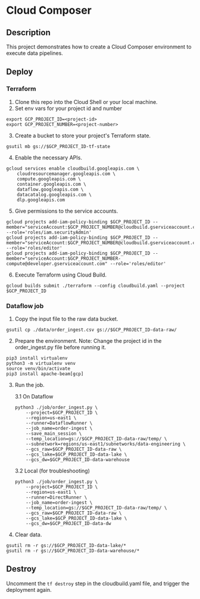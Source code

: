 # Cloud Composer

## Description

This project demonstrates how to create a Cloud Composer environment to execute data pipelines.

## Deploy

### Terraform
1. Clone this repo into the Cloud Shell or your local machine.
2. Set env vars for your project id and number
```
export GCP_PROJECT_ID=<project-id>
export GCP_PROJECT_NUMBER=<project-number>
```

3. Create a bucket to store your project's Terraform state. 
```
gsutil mb gs://$GCP_PROJECT_ID-tf-state
```

4. Enable the necessary APIs.
```
gcloud services enable cloudbuild.googleapis.com \
    cloudresourcemanager.googleapis.com \
    compute.googleapis.com \
    container.googleapis.com \
    dataflow.googleapis.com \
    datacatalog.googleapis.com \
    dlp.googleapis.com
```

5. Give permissions to the service accounts.
```
gcloud projects add-iam-policy-binding $GCP_PROJECT_ID --member="serviceAccount:$GCP_PROJECT_NUMBER@cloudbuild.gserviceaccount.com" --role='roles/iam.securityAdmin'
gcloud projects add-iam-policy-binding $GCP_PROJECT_ID --member="serviceAccount:$GCP_PROJECT_NUMBER@cloudbuild.gserviceaccount.com" --role='roles/editor'
gcloud projects add-iam-policy-binding $GCP_PROJECT_ID --member="serviceAccount:$GCP_PROJECT_NUMBER-compute@developer.gserviceaccount.com" --role='roles/editor'
```

6. Execute Terraform using Cloud Build.
```
gcloud builds submit ./terraform --config cloudbuild.yaml --project $GCP_PROJECT_ID
```

### Dataflow job
1. Copy the input file to the raw data bucket.
```
gsutil cp ./data/order_ingest.csv gs://$GCP_PROJECT_ID-data-raw/
```

2. Prepare the environment.
Note: Change the project id in the order_ingest.py file before running it.

```
pip3 install virtualenv
python3 -m virtualenv venv
source venv/bin/activate
pip3 install apache-beam[gcp]
```

3. Run the job.

    3.1 On Dataflow
    ```
    python3 ./job/order_ingest.py \
        --project=$GCP_PROJECT_ID \
        --region=us-east1 \
        --runner=DataflowRunner \
        --job_name=order-ingest \
        --save_main_session \
        --temp_location=gs://$GCP_PROJECT_ID-data-raw/temp/ \
        --subnetwork=regions/us-east1/subnetworks/data-engineering \
        --gcs_raw=$GCP_PROJECT_ID-data-raw \
        --gcs_lake=$GCP_PROJECT_ID-data-lake \
        --gcs_dw=$GCP_PROJECT_ID-data-warehouse
    ```

    3.2 Local (for troubleshooting)
    ```
    python3 ./job/order_ingest.py \
        --project=$GCP_PROJECT_ID \
        --region=us-east1 \
        --runner=DirectRunner \
        --job_name=order-ingest \
        --temp_location=gs://$GCP_PROJECT_ID-data-raw/temp/ \
        --gcs_raw=$GCP_PROJECT_ID-data-raw \
        --gcs_lake=$GCP_PROJECT_ID-data-lake \
        --gcs_dw=$GCP_PROJECT_ID-data-dw
    ```

4. Clear data.
```
gsutil rm -r gs://$GCP_PROJECT_ID-data-lake/*
gsutil rm -r gs://$GCP_PROJECT_ID-data-warehouse/*
```

## Destroy
Uncomment the `tf destroy` step in the cloudbuild.yaml file, and trigger the deployment again.
